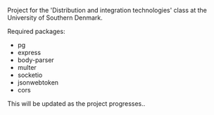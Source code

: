 Project for the 'Distribution and integration technologies' class at the University of Southern Denmark.

Required packages:
* pg
* express
* body-parser
* multer
* socketio
* jsonwebtoken
* cors

This will be updated as the project progresses..
